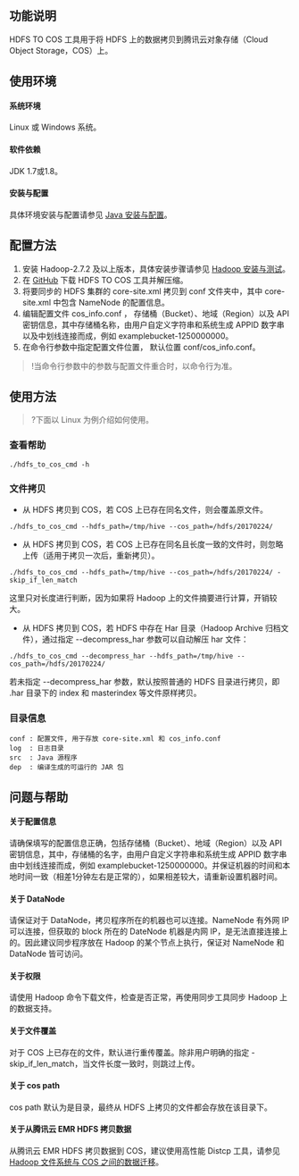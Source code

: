 ## 功能说明
HDFS TO COS 工具用于将 HDFS 上的数据拷贝到腾讯云对象存储（Cloud Object Storage，COS）上。

## 使用环境
#### 系统环境
Linux 或 Windows 系统。

#### 软件依赖
JDK 1.7或1.8。 

#### 安装与配置
具体环境安装与配置请参见 [Java 安装与配置](https://intl.cloud.tencent.com/document/product/436/10865)。

## 配置方法
1. 安装 Hadoop-2.7.2 及以上版本，具体安装步骤请参见 [Hadoop 安装与测试](https://intl.cloud.tencent.com/document/product/436/10867)。
2. 在 [GitHub](https://github.com/tencentyun/hdfs_to_cos_tools) 下载 HDFS TO COS 工具并解压缩。
3. 将要同步的 HDFS 集群的 core-site.xml 拷贝到 conf 文件夹中，其中 core-site.xml 中包含 NameNode 的配置信息。
4. 编辑配置文件 cos_info.conf ， 存储桶（Bucket）、地域（Region）以及 API 密钥信息，其中存储桶名称，由用户自定义字符串和系统生成 APPID 数字串以及中划线连接而成，例如 examplebucket-1250000000。
5. 在命令行参数中指定配置文件位置， 默认位置 conf/cos_info.conf。
>!当命令行参数中的参数与配置文件重合时，以命令行为准。

## 使用方法

>?下面以 Linux 为例介绍如何使用。

### 查看帮助

```
./hdfs_to_cos_cmd -h
```


### 文件拷贝

- 从 HDFS 拷贝到 COS，若 COS 上已存在同名文件，则会覆盖原文件。
```
./hdfs_to_cos_cmd --hdfs_path=/tmp/hive --cos_path=/hdfs/20170224/
```
-  从 HDFS 拷贝到 COS，若 COS 上已存在同名且长度一致的文件时，则忽略上传（适用于拷贝一次后，重新拷贝）。
```
./hdfs_to_cos_cmd --hdfs_path=/tmp/hive --cos_path=/hdfs/20170224/ -skip_if_len_match
```
这里只对长度进行判断，因为如果将 Hadoop 上的文件摘要进行计算，开销较大。

- 从 HDFS 拷贝到 COS，若 HDFS 中存在 Har 目录（Hadoop Archive 归档文件），通过指定 --decompress_har 参数可以自动解压 har 文件：
```
./hdfs_to_cos_cmd --decompress_har --hdfs_path=/tmp/hive --cos_path=/hdfs/20170224/
```
若未指定 --decompress_har 参数，默认按照普通的 HDFS 目录进行拷贝，即 .har 目录下的 index 和 masterindex 等文件原样拷贝。

### 目录信息

```shell
conf : 配置文件, 用于存放 core-site.xml 和 cos_info.conf
log  : 日志目录
src  : Java 源程序
dep  : 编译生成的可运行的 JAR 包
```

## 问题与帮助
#### 关于配置信息
请确保填写的配置信息正确，包括存储桶（Bucket）、地域（Region）以及 API 密钥信息，其中，存储桶的名字，由用户自定义字符串和系统生成 APPID 数字串由中划线连接而成，例如 examplebucket-1250000000。并保证机器的时间和本地时间一致（相差1分钟左右是正常的），如果相差较大，请重新设置机器时间。

#### 关于 DataNode
请保证对于 DataNode，拷贝程序所在的机器也可以连接。NameNode 有外网 IP 可以连接，但获取的 block 所在的 DateNode 机器是内网 IP，是无法直接连接上的。因此建议同步程序放在 Hadoop 的某个节点上执行，保证对 NameNode 和 DataNode 皆可访问。

#### 关于权限
请使用 Hadoop 命令下载文件，检查是否正常，再使用同步工具同步 Hadoop 上的数据支持。

#### 关于文件覆盖
对于 COS 上已存在的文件，默认进行重传覆盖。除非用户明确的指定 -skip_if_len_match，当文件长度一致时，则跳过上传。

#### 关于 cos path
cos path 默认为是目录，最终从 HDFS 上拷贝的文件都会存放在该目录下。


#### 关于从腾讯云 EMR HDFS 拷贝数据
从腾讯云 EMR HDFS 拷贝数据到 COS，建议使用高性能 Distcp 工具，请参见 [Hadoop 文件系统与 COS 之间的数据迁移](https://intl.cloud.tencent.com/document/product/436/34076)。
